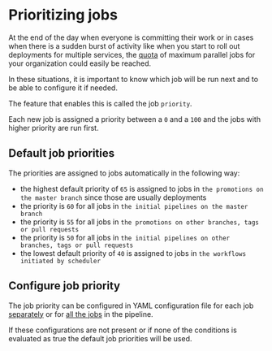 # Prioritizing jobs

At the end of the day when everyone is committing their work or in cases when there
is a sudden burst of activity like when you start to roll out deployments for
multiple services, the [quota][quota-link] of maximum parallel jobs for your
organization could easily be reached.

In these situations, it is important to know which job will be run next and to be
able to configure it if needed.

The feature that enables this is called the job `priority`.

Each new job is assigned a priority between a `0` and a `100` and the jobs with
higher priority are run first.

## Default job priorities

The priorities are assigned to jobs automatically in the following way:

- the highest default priority of `65` is assigned to jobs in `the promotions on the master branch` since those are usually deployments
- the priority is `60` for all jobs in `the initial pipelines on the master branch`
- the priority is `55` for all jobs in `the promotions on other branches, tags or pull requests`
- the priority is `50` for all jobs in `the initial pipelines on other branches, tags or pull requests`
- the lowest default priority of `40` is assigned to jobs in `the workflows initiated by scheduler`

## Configure job priority

The job priority can be configured in YAML configuration file for each job
[separately][job-priority-yml-spec] or for [all the jobs][global-priority-yml-spec]
in the pipeline.

If these configurations are not present or if none of the conditions is evaluated
as true the default job priorities will be used.


[quota-link]: https://docs.semaphoreci.com/reference/quotas-and-limits/
[job-priority-yml-spec]: https://docs.semaphoreci.com/reference/pipeline-yaml-reference/#priority
[global-priority-yml-spec]: https://docs.semaphoreci.com/reference/pipeline-yaml-reference/#global_job_config
